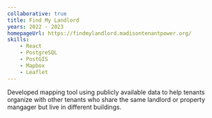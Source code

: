 ```yaml
---
collaborative: true
title: Find My Landlord
years: 2022 - 2023
homepageUrl: https://findmylandlord.madisontenantpower.org/
skills:
    - React
    - PostgreSQL
    - PostGIS
    - Mapbox
    - Leaflet
---
```

Developed mapping tool using publicly available data to help tenants organize with other tenants who share the same landlord or property mangager but live in different buildings.